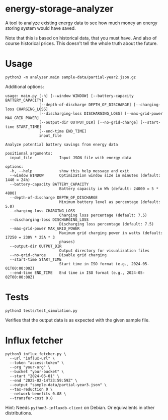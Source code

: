 # energy-storage-analyzer
A tool to analyze existing energy data to see how much money an energy storing system would have saved.

Note that this is based on historical data, that you must have. And also of course historical prices. This doesn't tell the whole truth about the future.

# Usage
`python3 -m analyzer.main sample-data/partial-year2.json.gz`

Additional options:
```
usage: main.py [-h] [--window WINDOW] [--battery-capacity BATTERY_CAPACITY]
               [--depth-of-discharge DEPTH_OF_DISCHARGE] [--charging-loss CHARGING_LOSS]
               [--discharging-loss DISCHARGING_LOSS] [--max-grid-power MAX_GRID_POWER]
               [--output-dir OUTPUT_DIR] [--no-grid-charge] [--start-time START_TIME]
               [--end-time END_TIME]
               input_file

Analyze potential battery savings from energy data

positional arguments:
  input_file            Input JSON file with energy data

options:
  -h, --help            show this help message and exit
  --window WINDOW       Optimization window size in minutes (default: 1440 = 24h)
  --battery-capacity BATTERY_CAPACITY
                        Battery capacity in Wh (default: 24000 = 5 * 4800)
  --depth-of-discharge DEPTH_OF_DISCHARGE
                        Minimum battery level as percentage (default: 5.0)
  --charging-loss CHARGING_LOSS
                        Charging loss percentage (default: 7.5)
  --discharging-loss DISCHARGING_LOSS
                        Discharging loss percentage (default: 7.5)
  --max-grid-power MAX_GRID_POWER
                        Maximum grid charging power in watts (default: 17250 = 230V * 25A * 3
                        phases)
  --output-dir OUTPUT_DIR
                        Output directory for visualization files
  --no-grid-charge      Disable grid charging
  --start-time START_TIME
                        Start time in ISO format (e.g., 2024-05-01T00:00:00Z)
  --end-time END_TIME   End time in ISO format (e.g., 2024-05-02T00:00:00Z)
```

# Tests
`python3 tests/test_simulation.py`

Verifies that the output data is as expected with the given sample file.

# Influx fetcher
```
python3 influx_fetcher.py \
  --url "influx-url" \
  --token "access-token" \
  --org "your-org" \
  --bucket "your-bucket" \
  --start "2024-05-01" \
  --end "2025-02-14T23:59:59Z" \
  --output "sample-data/partial-year3.json" \
  --tax-reduction 0 \
  --network-benefits 0.08 \
  --transfer-cost 0.8
```

Hint: Needs `python3-influxdb-client` on Debian. Or equivalents in other distributions.
